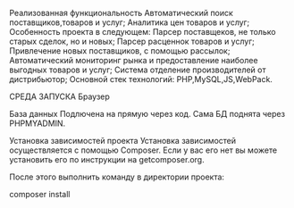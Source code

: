 Реализованная функциональность
Автоматический поиск поставщиков,товаров и услуг;
Аналитика цен товаров и услуг;
Особенность проекта в следующем:
Парсер поставщеков, не только старых сделок, но и новых;
Парсер расценнок товаров и услуг;
Привлечение новых поставщиков, с помощью рассылок;
Автоматический мониторинг рынка и предоставление наиболее выгодных товаров и услуг;
Система отделение производителей от дистрибьютор;
Основной стек технологий:
PHP,MySQL,JS,WebPack.

СРЕДА ЗАПУСКА
Браузер

База данных
Подлючена на прямую через код. Сама БД поднята через PHPMYADMIN.

Установка зависимостей проекта
Установка зависимостей осуществляется с помощью Composer. Если у вас его нет вы можете установить его по инструкции на getcomposer.org.

После этого выполнить команду в директории проекта:

composer install

